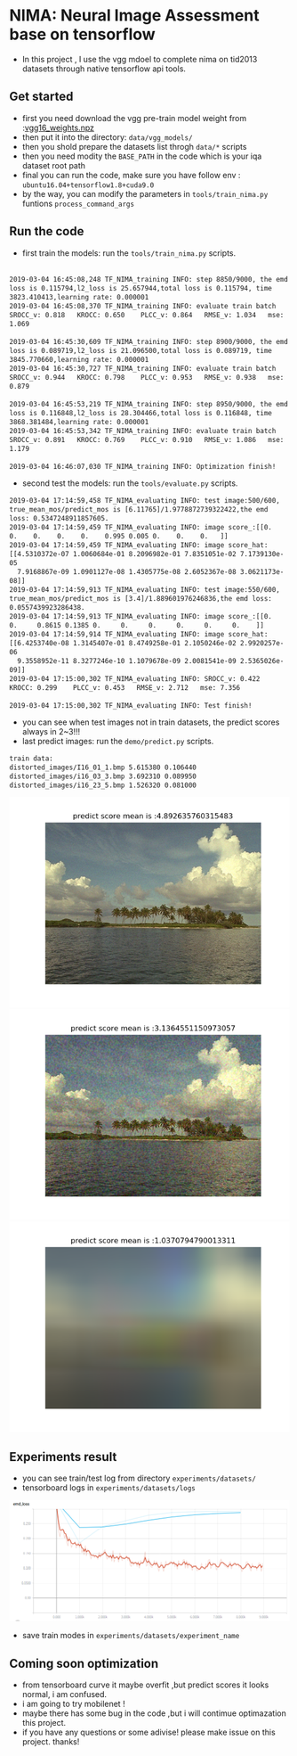 
# NIMA: Neural Image Assessment base on tensorflow

- In this project , I use the vgg mdoel to complete nima on tid2013 datasets through native tensorflow api tools.

## Get started

- first you need download the vgg pre-train model weight from :[vgg16_weights.npz](http://www.cs.toronto.edu/~frossard/post/vgg16/)
- then put it into the directory: `data/vgg_models/`
- then you shold prepare the datasets list throgh `data/*` scripts
- then you need modity the `BASE_PATH` in the code which is your iqa dataset root path
- final you can run the code, make sure you have follow env : `ubuntu16.04+tensorflow1.8+cuda9.0`
- by the way, you can modify the parameters in `tools/train_nima.py` funtions `process_command_args`

## Run the code

- first train the models: run the `tools/train_nima.py` scripts.
```

2019-03-04 16:45:08,248 TF_NIMA_training INFO: step 8850/9000, the emd loss is 0.115794,l2_loss is 25.657944,total loss is 0.115794, time 3823.410413,learning rate: 0.000001
2019-03-04 16:45:08,370 TF_NIMA_training INFO: evaluate train batch SROCC_v: 0.818	 KROCC: 0.650	 PLCC_v: 0.864	 RMSE_v: 1.034	 mse: 1.069

2019-03-04 16:45:30,609 TF_NIMA_training INFO: step 8900/9000, the emd loss is 0.089719,l2_loss is 21.096500,total loss is 0.089719, time 3845.770660,learning rate: 0.000001
2019-03-04 16:45:30,727 TF_NIMA_training INFO: evaluate train batch SROCC_v: 0.944	 KROCC: 0.798	 PLCC_v: 0.953	 RMSE_v: 0.938	 mse: 0.879

2019-03-04 16:45:53,219 TF_NIMA_training INFO: step 8950/9000, the emd loss is 0.116848,l2_loss is 28.304466,total loss is 0.116848, time 3868.381484,learning rate: 0.000001
2019-03-04 16:45:53,342 TF_NIMA_training INFO: evaluate train batch SROCC_v: 0.891	 KROCC: 0.769	 PLCC_v: 0.910	 RMSE_v: 1.086	 mse: 1.179

2019-03-04 16:46:07,030 TF_NIMA_training INFO: Optimization finish!

```
- second test the models: run the `tools/evaluate.py` scripts.

```
2019-03-04 17:14:59,458 TF_NIMA_evaluating INFO: test image:500/600, true_mean_mos/predict_mos is [6.11765]/1.9778872739322422,the emd loss: 0.5347248911857605.
2019-03-04 17:14:59,459 TF_NIMA_evaluating INFO: image score_:[[0.    0.    0.    0.    0.    0.995 0.005 0.    0.    0.   ]]
2019-03-04 17:14:59,459 TF_NIMA_evaluating INFO: image score_hat:[[4.5310372e-07 1.0060684e-01 8.2096982e-01 7.8351051e-02 7.1739130e-05
  7.9168867e-09 1.0901127e-08 1.4305775e-08 2.6052367e-08 3.0621173e-08]]
2019-03-04 17:14:59,913 TF_NIMA_evaluating INFO: test image:550/600, true_mean_mos/predict_mos is [3.4]/1.889601976246836,the emd loss: 0.0557439923286438.
2019-03-04 17:14:59,913 TF_NIMA_evaluating INFO: image score_:[[0.     0.     0.8615 0.1385 0.     0.     0.     0.     0.     0.    ]]
2019-03-04 17:14:59,914 TF_NIMA_evaluating INFO: image score_hat:[[6.4253740e-08 1.3145407e-01 8.4749258e-01 2.1050246e-02 2.9920257e-06
  9.3558952e-11 8.3277246e-10 1.1079678e-09 2.0081541e-09 2.5365026e-09]]
2019-03-04 17:15:00,302 TF_NIMA_evaluating INFO: SROCC_v: 0.422	 KROCC: 0.299	 PLCC_v: 0.453	 RMSE_v: 2.712	 mse: 7.356

2019-03-04 17:15:00,302 TF_NIMA_evaluating INFO: Test finish!

```
- you can see when test images not in train datasets, the predict scores always in 2~3!!!
- last predict images: run the `demo/predict.py` scripts.

```
train data:
distorted_images/I16_01_1.bmp 5.615380 0.106440
distorted_images/i16_03_3.bmp 3.692310 0.089950
distorted_images/i16_23_5.bmp 1.526320 0.081000

```
![I16_01_1](https://github.com/ranjiewwen/TF_NIMA/blob/master/demo/img/I16_01_1.bmp.png)
![i16_03_3](https://github.com/ranjiewwen/TF_NIMA/blob/master/demo/img/i16_03_3.bmp.png)
![i16_23_5](https://github.com/ranjiewwen/TF_NIMA/blob/master/demo/img/i16_23_5.bmp.png)


## Experiments result

- you can see train/test log from directory `experiments/datasets/`
- tensorboard logs in `experiments/datasets/logs`

![nima_tensorboard](https://github.com/ranjiewwen/TF_NIMA/blob/master/demo/img/nima_tensorboard.png)

- save train modes in `experiments/datasets/experiment_name`

## Coming soon optimization

- from tensorboard curve it maybe overfit ,but predict scores it looks normal, i am confused.
- i am going to try mobilenet !
- maybe there has some bug in the code ,but i will contimue optimazation this project.
- if you have any questions or some adivise!  please make issue on this project. thanks!


